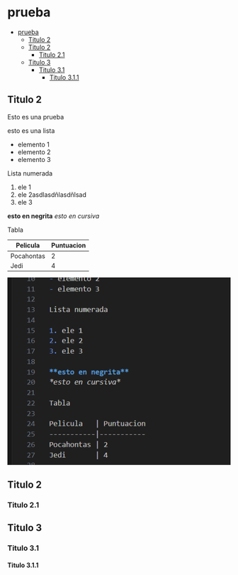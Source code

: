 # prueba

- [prueba](#prueba)
  - [Titulo 2](#titulo-2)
  - [Titulo 2](#titulo-2-1)
    - [Titulo 2.1](#titulo-21)
  - [Titulo 3](#titulo-3)
    - [Titulo 3.1](#titulo-31)
      - [Titulo 3.1.1](#titulo-311)


## Titulo 2

Esto es una prueba

esto es una lista

- elemento 1
- elemento 2
- elemento 3

Lista numerada

1. ele 1
2. ele 2asdlasdñlasdñlsad
3. ele 3

**esto en negrita**
*esto en cursiva*

<div class="page"/>

Tabla

Pelicula   | Puntuacion
-----------|-----------
Pocahontas | 2
Jedi       | 4

![FOTO](image.png)

## Titulo 2

### Titulo 2.1

## Titulo 3

### Titulo 3.1

#### Titulo 3.1.1
